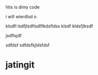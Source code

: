 htis is dimy code

i will wierdlsd
o

klsdfl
lsdfjlsdflsdlflkdsfldss
klsdf
kldsfjlksdf


jsdflsjdf


sdfdsf
sdfdsfkjldsfdsf

# jatingit
 
